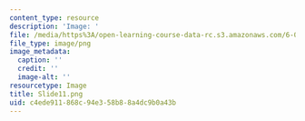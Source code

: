 ```yaml
---
content_type: resource
description: 'Image: '
file: /media/https%3A/open-learning-course-data-rc.s3.amazonaws.com/6-004-computation-structures-spring-2017/c4ede911868c94e358b88a4dc9b0a43b_Slide11.png
file_type: image/png
image_metadata:
  caption: ''
  credit: ''
  image-alt: ''
resourcetype: Image
title: Slide11.png
uid: c4ede911-868c-94e3-58b8-8a4dc9b0a43b
---
```


